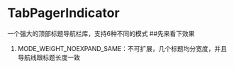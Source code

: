 # TabPagerIndicator
一个强大的顶部标题导航栏库，支持6种不同的模式
##先来看下效果
1. MODE_WEIGHT_NOEXPAND_SAME：不可扩展，几个标题均分宽度，并且导航线跟标题长度一致


